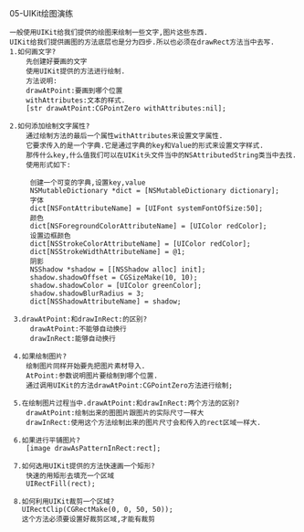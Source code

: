 05-UIKit绘图演练
	
	一般使用UIKit给我们提供的绘图来绘制一些文字,图片这些东西.
	UIKit给我们提供画图的方法底层也是分为四步.所以也必须在drawRect方法当中去写.
	1.如何画文字?
		先创建好要画的文字
		使用UIKit提供的方法进行绘制.
		方法说明:
		drawAtPoint:要画到哪个位置
		withAttributes:文本的样式.
		[str drawAtPoint:CGPointZero withAttributes:nil];
		
	2.如何添加绘制文字属性?
		通过绘制方法的最后一个属性withAttributes来设置文字属性.
		它要求传入的是一个字典.它是通过字典的key和Value的形式来设置文字样式. 
		那传什么key,什么值我们可以在UIKit头文件当中的NSAttributedString类当中去找.
		使用形式如下:
		
		 创建一个可变的字典,设置key,value
		 NSMutableDictionary *dict = [NSMutableDictionary dictionary];
	     字体
	     dict[NSFontAttributeName] = [UIFont systemFontOfSize:50];
	     颜色
	     dict[NSForegroundColorAttributeName] = [UIColor redColor];
	     设置边框颜色
	     dict[NSStrokeColorAttributeName] = [UIColor redColor];
	     dict[NSStrokeWidthAttributeName] = @1;
	     阴影
	     NSShadow *shadow = [[NSShadow alloc] init];
	     shadow.shadowOffset = CGSizeMake(10, 10);
	     shadow.shadowColor = [UIColor greenColor];
	     shadow.shadowBlurRadius = 3;
	     dict[NSShadowAttributeName] = shadow;
	
	 3.drawAtPoint:和drawInRect:的区别?
	 	 drawAtPoint:不能够自动换行
	 	 drawInRect:能够自动换行
	 	 
	 4.如果绘制图片?
	 	绘制图片同样开始要先把图片素材导入.
	 	AtPoint:参数说明图片要绘制到哪个位置.
	 	通过调用UIKit的方法drawAtPoint:CGPointZero方法进行绘制;
	 	
	 5.在绘制图片过程当中.drawAtPoint:和drawInRect:两个方法的区别?
	 	drawAtPoint:绘制出来的图图片跟图片的实际尺寸一样大
	 	drawInRect:使用这个方法绘制出来的图片尺寸会和传入的rect区域一样大.
	 
	 6.如果进行平铺图片?
	 	[image drawAsPatternInRect:rect];
	 
	 7.如何选用UIKit提供的方法快速画一个矩形?
	    快速的用矩形去填充一个区域
	 	UIRectFill(rect);
	 	
	 8.如何利用UIKit裁剪一个区域?
	   UIRectClip(CGRectMake(0, 0, 50, 50));
	   这个方法必须要设置好裁剪区域,才能有裁剪
